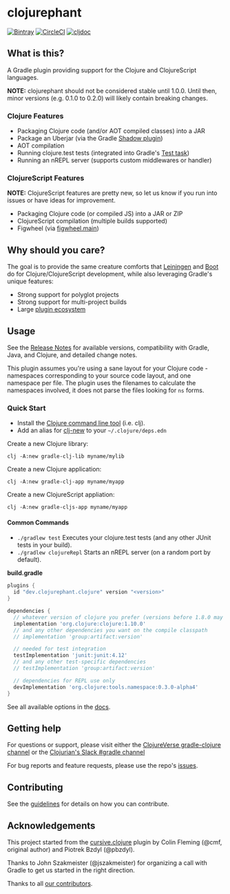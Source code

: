 # clojurephant

[![Bintray](https://api.bintray.com/packages/clojurephant/maven/clojurephant/images/download.svg)](https://bintray.com/clojurephant/maven/clojurephant/_latestVersion)
[![CircleCI](https://circleci.com/gh/clojurephant/clojurephant.svg?style=svg)](https://circleci.com/gh/clojurephant/clojurephant)
[![cljdoc](https://cljdoc.org/badge/dev.clojurephant/clojurephant-plugin)](https://cljdoc.org/d/dev.clojurephant/clojurephant-plugin/CURRENT)

## What is this?

A Gradle plugin providing support for the Clojure and ClojureScript languages.

**NOTE:** clojurephant should not be considered stable until 1.0.0. Until then, minor versions (e.g. 0.1.0 to 0.2.0) will likely contain breaking changes.

### Clojure Features

- Packaging Clojure code (and/or AOT compiled classes) into a JAR
- Package an Uberjar (via the Gradle [Shadow plugin](http://imperceptiblethoughts.com/shadow/))
- AOT compilation
- Running clojure.test tests (integrated into Gradle's [Test task](https://docs.gradle.org/current/dsl/org.gradle.api.tasks.testing.Test.html))
- Running an nREPL server (supports custom middlewares or handler)

### ClojureScript Features

**NOTE:** ClojureScript features are pretty new, so let us know if you run into issues or have ideas for improvement.

- Packaging Clojure code (or compiled JS) into a JAR or ZIP
- ClojureScript compilation (multiple builds supported)
- Figwheel (via [figwheel.main](https://github.com/bhauman/figwheel-main))

## Why should you care?

The goal is to provide the same creature comforts that [Leiningen](http://leiningen.org/) and [Boot](http://boot-clj.com/) do for Clojure/ClojureScript development, while also leveraging Gradle's unique features:

- Strong support for polyglot projects
- Strong support for multi-project builds
- Large [plugin ecosystem](https://plugins.gradle.org)

## Usage

See the [Release Notes](https://github.com/clojurephant/clojurephant/releases) for available versions, compatibility with Gradle, Java, and Clojure, and detailed change notes.

This plugin assumes you're using a sane layout for your Clojure code - namespaces corresponding
to your source code layout, and one namespace per file. The plugin uses the filenames to
calculate the namespaces involved, it does not parse the files looking for `ns` forms.

### Quick Start

- Install the [Clojure command line tool](https://clojure.org/guides/getting_started) (i.e. clj).
- Add an alias for [clj-new](https://github.com/seancorfield/clj-new/) to your `~/.clojure/deps.edn`

Create a new Clojure library:

```
clj -A:new gradle-clj-lib myname/mylib
```

Create a new Clojure application:

```
clj -A:new gradle-clj-app myname/myapp
```

Create a new ClojureScript appliation:

```
clj -A:new gradle-cljs-app myname/myapp
```

#### Common Commands

- `./gradlew test` Executes your clojure.test tests (and any other JUnit tests in your build).
- `./gradlew clojureRepl` Starts an nREPL server (on a random port by default).

**build.gradle**

```groovy
plugins {
  id "dev.clojurephant.clojure" version "<version>"
}

dependencies {
  // whatever version of clojure you prefer (versions before 1.8.0 may not be compatible)
  implementation 'org.clojure:clojure:1.10.0'
  // and any other dependencies you want on the compile classpath
  // implementation 'group:artifact:version'

  // needed for test integration
  testImplementation 'junit:junit:4.12'
  // and any other test-specific dependencies
  // testImplementation 'group:artifact:version'

  // dependencies for REPL use only
  devImplementation 'org.clojure:tools.namespace:0.3.0-alpha4'
}
```

See all available options in the [docs](https://clojurephant.dev).

## Getting help

For questions or support, please visit either the [ClojureVerse gradle-clojure channel](https://clojureverse.org/c/projects/gradle-clojure) or the [Clojurian's Slack #gradle channel](http://clojurians.net/)

For bug reports and feature requests, please use the repo's [issues](https://github.com/clojurephant/clojurephant/issues).

## Contributing

See the [guidelines](.github/CONTRIBUTING.md) for details on how you can contribute.

## Acknowledgements

This project started from the [cursive.clojure](https://github.com/cursive-ide/gradle-clojure) plugin by Colin Fleming (@cmf, original author) and Piotrek Bzdyl (@pbzdyl).

Thanks to John Szakmeister (@jszakmeister) for organizing a call with Gradle to get us started in the right direction.

Thanks to all [our contributors](https://github.com/clojurephant/clojurephant/graphs/contributors).
